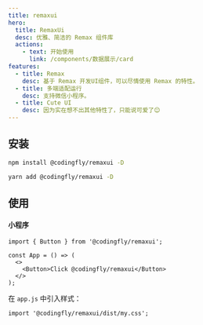 ```yaml
---
title: remaxui
hero:
  title: RemaxUi
  desc: 优雅、简洁的 Remax 组件库
  actions:
    - text: 开始使用
      link: /components/数据展示/card
features:
  - title: Remax
    desc: 基于 Remax 开发UI组件，可以尽情使用 Remax 的特性。
  - title: 多端适配运行
    desc: 支持微信小程序。
  - title: Cute UI
    desc: 因为实在想不出其他特性了，只能说可爱了😊
---
```









##  安装

```bash
npm install @codingfly/remaxui -D
```

```bash
yarn add @codingfly/remaxui -D
```

##  使用

#### 小程序

```
import { Button } from '@codingfly/remaxui';

const App = () => (
  <>
    <Button>Click @codingfly/remaxui</Button>
  </>
);
```


在 `app.js` 中引入样式：

```
import '@codingfly/remaxui/dist/my.css';
```
